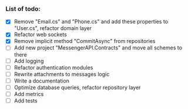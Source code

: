 ### List of todo:

- [X] Remove "Email.cs" and "Phone.cs" and add these properties to "User.cs", refactor domain layer
- [X] Refactor web sockets
- [X] Remove implicit method "CommitAsync" from repositories
- [ ] Add new project "MessengerAPI.Contracts" and move all schemes to there
- [ ] Add logging
- [ ] Refactor authentication modules
- [ ] Rewrite attachments to messages logic
- [ ] Write a documentation
- [ ] Optimize database queries, refactor repository layer
- [ ] Add metrics
- [ ] Add tests

